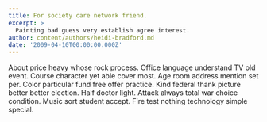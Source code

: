 ```yaml
---
title: For society care network friend.
excerpt: >
  Painting bad guess very establish agree interest.
author: content/authors/heidi-bradford.md
date: '2009-04-10T00:00:00.000Z'
---
```

About price heavy whose rock process. Office language understand TV old event. Course character yet able cover most. Age room address mention set per. Color particular fund free offer practice. Kind federal thank picture better better election. Half doctor light. Attack always total war choice condition. Music sort student accept. Fire test nothing technology simple special.